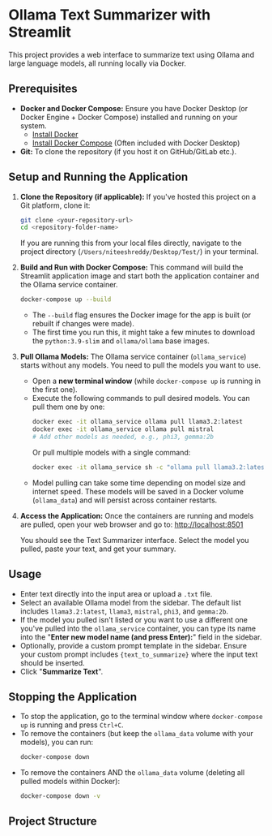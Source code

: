 # Ollama Text Summarizer with Streamlit

This project provides a web interface to summarize text using Ollama and large language models, all running locally via Docker.

## Prerequisites

*   **Docker and Docker Compose:** Ensure you have Docker Desktop (or Docker Engine + Docker Compose) installed and running on your system.
    *   [Install Docker](https://docs.docker.com/get-docker/)
    *   [Install Docker Compose](https://docs.docker.com/compose/install/) (Often included with Docker Desktop)
*   **Git:** To clone the repository (if you host it on GitHub/GitLab etc.).

## Setup and Running the Application

1.  **Clone the Repository (if applicable):**
    If you've hosted this project on a Git platform, clone it:
    ```bash
    git clone <your-repository-url>
    cd <repository-folder-name>
    ```
    If you are running this from your local files directly, navigate to the project directory (`/Users/niteeshreddy/Desktop/Test/`) in your terminal.

2.  **Build and Run with Docker Compose:**
    This command will build the Streamlit application image and start both the application container and the Ollama service container.
    ```bash
    docker-compose up --build
    ```
    *   The `--build` flag ensures the Docker image for the app is built (or rebuilt if changes were made).
    *   The first time you run this, it might take a few minutes to download the `python:3.9-slim` and `ollama/ollama` base images.

3.  **Pull Ollama Models:**
    The Ollama service container (`ollama_service`) starts without any models. You need to pull the models you want to use.
    *   Open a **new terminal window** (while `docker-compose up` is running in the first one).
    *   Execute the following commands to pull desired models. You can pull them one by one:
        ```bash
        docker exec -it ollama_service ollama pull llama3.2:latest
        docker exec -it ollama_service ollama pull mistral
        # Add other models as needed, e.g., phi3, gemma:2b
        ```
        Or pull multiple models with a single command:
        ```bash
        docker exec -it ollama_service sh -c "ollama pull llama3.2:latest && ollama pull llama3 && ollama pull mistral && ollama pull phi3 && ollama pull gemma:2b"
        ```
    *   Model pulling can take some time depending on model size and internet speed. These models will be saved in a Docker volume (`ollama_data`) and will persist across container restarts.

4.  **Access the Application:**
    Once the containers are running and models are pulled, open your web browser and go to:
    [http://localhost:8501](http://localhost:8501)

    You should see the Text Summarizer interface. Select the model you pulled, paste your text, and get your summary.

## Usage

*   Enter text directly into the input area or upload a `.txt` file.
*   Select an available Ollama model from the sidebar. The default list includes `llama3.2:latest`, `llama3`, `mistral`, `phi3`, and `gemma:2b`.
*   If the model you pulled isn't listed or you want to use a different one you've pulled into the `ollama_service` container, you can type its name into the "**Enter new model name (and press Enter):**" field in the sidebar.
*   Optionally, provide a custom prompt template in the sidebar. Ensure your custom prompt includes `{text_to_summarize}` where the input text should be inserted.
*   Click "**Summarize Text**".

## Stopping the Application

*   To stop the application, go to the terminal window where `docker-compose up` is running and press `Ctrl+C`.
*   To remove the containers (but keep the `ollama_data` volume with your models), you can run:
    ```bash
    docker-compose down
    ```
*   To remove the containers AND the `ollama_data` volume (deleting all pulled models within Docker):
    ```bash
    docker-compose down -v
    ```

## Project Structure
